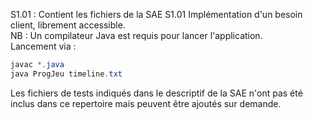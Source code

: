 S1.01 : Contient les fichiers de la SAE S1.01 Implémentation d'un besoin client, librement accessible. <br>
NB : Un compilateur Java est requis pour lancer l'application. <br>
Lancement via :
```Java
javac *.java
java ProgJeu timeline.txt
```
Les fichiers de tests indiqués dans le descriptif de la SAE n'ont pas été inclus dans ce repertoire mais peuvent être ajoutés sur demande.
